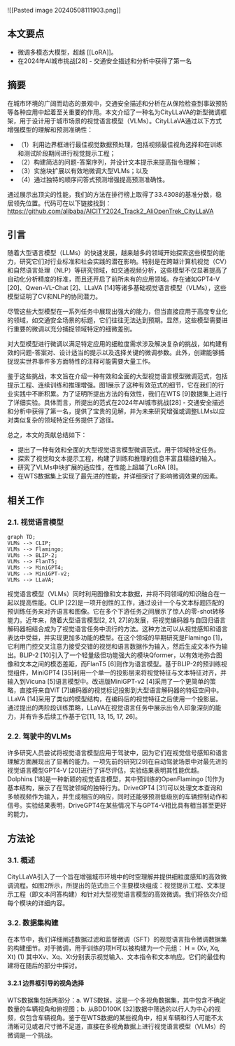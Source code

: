 ![[Pasted image 20240508111903.png]]

## 本文要点

- 微调多模态大模型，超越 [[LoRA]]。
- 在2024年AI城市挑战[28] - 交通安全描述和分析中获得了第一名
## 摘要

在城市环境的广阔而动态的景观中，交通安全描述和分析在从保险检查到事故预防等各种应用中起着至关重要的作用。本文介绍了一种名为CityLLaVA的新型微调框架，用于设计用于城市场景的视觉语言模型（VLMs）。CityLLaVA通过以下方式增强模型的理解和预测准确性：
- （1）利用边界框进行最佳视觉数据预处理，包括视频最佳视角选择和在训练和测试阶段期间进行视觉提示工程；
- （2）构建简洁的问题-答案序列，并设计文本提示来提高指令理解；
- （3）实施块扩展以有效地微调大型VLMs；以及
- （4）通过独特的顺序问答式预测增强提高预测准确性。

通过展示出顶尖的性能，我们的方法在排行榜上取得了33.4308的基准分数，稳居领先位置。代码可在以下链接找到：https://github.com/alibaba/AICITY2024_Track2_AliOpenTrek_CityLLaVA

## 引言

随着大型语言模型（LLMs）的快速发展，越来越多的领域开始探索这些模型的能力，研究它们对行业标准和社会实践的潜在影响。特别是在跨越计算机视觉（CV）和自然语言处理（NLP）等研究领域，如交通视频分析，这些模型不仅显著提高了自动化分析精度的标准，而且还开启了前所未有的应用领域。存在诸如GPT4-V [20]、Qwen-VL-Chat [2]、LLaVA [14]等诸多基础视觉语言模型（VLMs），这些模型证明了CV和NLP的协同潜力。

尽管这些大型模型在一系列任务中展现出强大的能力，但当直接应用于高度专业化的领域，如交通安全场景的标题，它们往往无法达到预期。显然，这些模型需要进行重要的微调以充分捕捉领域特定的细微差别。

对大型模型进行微调以满足特定应用的细粒度需求涉及解决复杂的挑战，如构建有效的问题-答案对、设计适当的提示以及选择关键的微调参数。此外，创建能够捕捉现实世界事件多方面特性的注释可能需要大量工作。

鉴于这些挑战，本文旨在介绍一种有效和全面的大型视觉语言模型微调范式，包括提示工程、连续训练和推理增强。图1展示了这种有效范式的细节，它在我们的行业实践中不断积累。为了证明所提出方法的有效性，我们在WTS [9]数据集上进行了详细实验。具体而言，所提出的范式在2024年AI城市挑战[28] - 交通安全描述和分析中获得了第一名，提供了宝贵的见解，并为未来研究增强或调整LLMs以应对类似复杂的领域特定任务提供了途径。

总之，本文的贡献总结如下：

- 提出了一种有效和全面的大型视觉语言模型微调范式，用于领域特定任务。
- 探索了视觉和文本提示工程，构建了训练和推理的信息丰富且精细的输入。
- 研究了VLMs中块扩展的适应性，在性能上超越了LoRA [8]。
- 在WTS数据集上实现了最先进的性能，并详细探讨了影响微调效果的因素。

## 相关工作 

### 2.1. 视觉语言模型 

```mermaid
graph TD;
VLMs --> CLIP;
VLMs --> Flamingo;
VLMs --> BLIP-2;
VLMs --> FlanT5;
VLMs --> MiniGPT4;
VLMs --> MiniGPT-v2;
VLMs --> LLaVA;
```

视觉语言模型（VLMs）同时利用图像和文本数据，并将不同领域的知识融合在一起以提高性能。CLIP [22]是一项开创性的工作，通过设计一个与文本标题匹配的预训练任务来对齐语言和图像。它在多个下游任务之间展示了惊人的零-shot转移能力。近年来，随着大型语言模型[2, 21, 27]的发展，将视觉编码器与自回归语言解码器相结合成为了视觉语言任务中流行的方法。这种方法可以从视觉感知和语言表达中受益，并实现更加多功能的模型。在这个领域的早期研究是Flamingo [1]，它利用门控交叉注意力接受交错的视觉和语言数据作为输入，然后生成文本作为输出。BLIP-2 [10]引入了一个轻量级但功能强大的模块Qformer，以有效地弥合图像和文本之间的模态差距，而FlanT5 [6]则作为语言模型。基于BLIP-2的预训练视觉组件，MiniGPT4 [35]利用一个单一的投影层来将视觉特征与文本特征对齐，并输入到Vicuna [5]语言模型中。改进版MiniGPT-v2 [4]采用了一个更简单的策略，直接将来自ViT [7]编码器的视觉标记投影到大型语言解码器的特征空间中。LLaVA [14]采用了类似的模型结构，在编码后的视觉特征之后使用一个投影层。通过提出的两阶段训练策略，LLaVA在视觉语言任务中展示出令人印象深刻的能力，并有许多后续工作基于它[11, 13, 15, 17, 26]。

### 2.2. 驾驶中的VLMs 

许多研究人员尝试将视觉语言模型应用于驾驶中，因为它们在视觉信号感知和语言理解方面展现出了显著的能力。一项先前的研究[29]在自动驾驶场景中对最先进的视觉语言模型GPT4-V [20]进行了详尽评估，实验结果表明其性能优越。Dolphins [18]是一种新颖的视觉语言模型，其中预训练的OpenFlamingo [1]作为基本结构，展示了在驾驶领域的独特行为。DriveGPT4 [31]可以处理文本查询和多帧视频作为输入，并生成相应的响应，同时还能够预测低级别的车辆控制动作和信号。实验结果表明，DriveGPT4在某些情况下与GPT4-V相比具有相当甚至更好的能力。

## 方法论 

### 3.1. 概述 

CityLLaVA引入了一个旨在增强城市环境中的时空理解并提供细粒度感知的高效微调流程。如图2所示，所提出的范式由三个主要模块组成：视觉提示工程、文本提示工程（即文本问答构建）和针对大型视觉语言模型的高效微调。我们将依次介绍每个模块的详细内容。 

### 3.2. 数据集构建 

在本节中，我们详细阐述数据过滤和监督微调（SFT）的视觉语言指令微调数据集的构建细节。对于微调，用于训练的项H可以被构建为一个元组： H = (Xv, Xq, Xt) (1) 其中Xv、Xq、Xt分别表示视觉输入、文本指令和文本响应。它们的最佳构建将在随后的部分中探讨。 

#### 3.2.1 边界框引导的视角选择 

WTS数据集包括两部分：a. WTS数据，这是一个多视角数据集，其中包含不确定数量的车辆视角和俯视图；b. 从BDD100K [32]数据中筛选的以行人为中心的视频，仅包含车辆视角。鉴于在WTS数据的某些视角中，相关车辆和行人可能不太清晰可见或者尺寸微不足道，直接在多视角数据上进行视觉语言模型（VLMs）的微调是一个挑战。